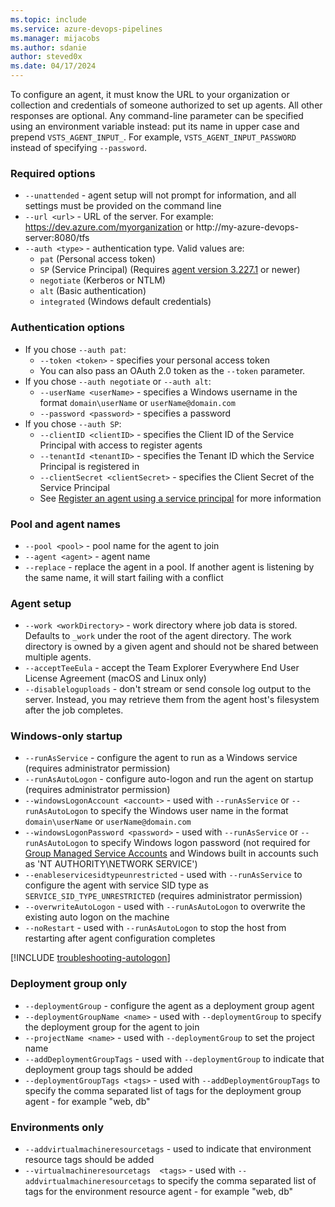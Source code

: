 ```yaml
---
ms.topic: include
ms.service: azure-devops-pipelines
ms.manager: mijacobs
ms.author: sdanie
author: steved0x
ms.date: 04/17/2024
---
```


To configure an agent, it must know the URL to your organization or collection and credentials of someone authorized to set up agents.
All other responses are optional.
Any command-line parameter can be specified using an environment variable instead:
put its name in upper case and prepend `VSTS_AGENT_INPUT_`.
For example, `VSTS_AGENT_INPUT_PASSWORD` instead of specifying `--password`.

### Required options

- `--unattended` - agent setup will not prompt for information, and all settings must be provided on the command line
- `--url <url>` - URL of the server. For example: https://dev.azure.com/myorganization or http://my-azure-devops-server:8080/tfs
- `--auth <type>` - authentication type. Valid values are:
  - `pat` (Personal access token)
  - `SP` (Service Principal) (Requires [agent version 3.227.1](https://github.com/microsoft/azure-pipelines-agent/releases/tag/v3.227.1) or newer)
  - `negotiate` (Kerberos or NTLM)
  - `alt` (Basic authentication)
  - `integrated` (Windows default credentials)

### Authentication options

- If you chose `--auth pat`:
  - `--token <token>` - specifies your personal access token
  - You can also pass an OAuth 2.0 token as the `--token` parameter.
- If you chose `--auth negotiate` or `--auth alt`:
  - `--userName <userName>` - specifies a Windows username in the format `domain\userName` or `userName@domain.com`
  - `--password <password>` - specifies a password
- If you chose `--auth SP`:
  - `--clientID <clientID>` - specifies the Client ID of the Service Principal with access to register agents
  - `--tenantId <tenantID>` - specifies the Tenant ID which the Service Principal is registered in
  - `--clientSecret <clientSecret>` - specifies the Client Secret of the Service Principal
  - See [Register an agent using a service principal](../../service-principal-agent-registration.md) for more information


### Pool and agent names
- `--pool <pool>` - pool name for the agent to join
- `--agent <agent>` - agent name
- `--replace` - replace the agent in a pool. If another agent is listening by the same name, it will start failing with a conflict

### Agent setup
- `--work <workDirectory>` - work directory where job data is stored. Defaults to `_work` under the
root of the agent directory. The work directory is owned by a given
agent and should not be shared between multiple agents.
- `--acceptTeeEula` - accept the Team Explorer Everywhere End User License Agreement (macOS and Linux only)
- `--disableloguploads` - don't stream or send console log output to the server. Instead, you may retrieve them from the agent host's filesystem after the job completes.

### Windows-only startup
- `--runAsService` - configure the agent to run as a Windows service (requires administrator permission)
- `--runAsAutoLogon` - configure auto-logon and run the agent on startup (requires administrator permission)
- `--windowsLogonAccount <account>` - used with `--runAsService` or `--runAsAutoLogon` to specify the Windows user
name in the format `domain\userName` or `userName@domain.com`
- `--windowsLogonPassword <password>` - used with `--runAsService` or `--runAsAutoLogon` to specify Windows logon password (not required for [Group Managed Service Accounts](https://aka.ms/gmsa) and Windows built in accounts such as 'NT AUTHORITY\NETWORK SERVICE')
- `--enableservicesidtypeunrestricted` - used with `--runAsService` to configure the agent with service SID type as `SERVICE_SID_TYPE_UNRESTRICTED` (requires administrator permission)
- `--overwriteAutoLogon` - used with `--runAsAutoLogon` to overwrite the existing auto logon on the machine
- `--noRestart` - used with `--runAsAutoLogon` to stop the host from restarting after agent configuration completes

[!INCLUDE [troubleshooting-autologon](./troubleshooting-autologon.md)]

### Deployment group only
- `--deploymentGroup` - configure the agent as a deployment group agent
- `--deploymentGroupName <name>` - used with `--deploymentGroup` to specify the deployment group for the agent to join
- `--projectName <name>` - used with `--deploymentGroup` to set the project name
- `--addDeploymentGroupTags` - used with `--deploymentGroup` to indicate that deployment group tags should be added
- `--deploymentGroupTags <tags>` - used with `--addDeploymentGroupTags` to specify the comma separated list of tags for
the deployment group agent - for example "web, db"

### Environments only
- `--addvirtualmachineresourcetags` - used to indicate that environment resource tags should be added
- `--virtualmachineresourcetags  <tags>` - used with `--addvirtualmachineresourcetags` to specify the comma separated list of tags for
the environment resource agent - for example "web, db"

